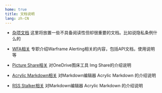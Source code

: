 ```yaml
---
home: true
title: 文档说明
lang: zh-CN
---
```


<div class="homeNavContainer">

- [杂项文档](basic/)
    这里将放置一些不具备阅读性但却很重要的文档。比如说隐私条例什么的

- [WFA相关](wfa/)
    专职介绍Warframe Alerting相关的内容，包括API文档，使用说明等

- [Picture Share相关](pictureshare/)
    对OneDrive图床工具 Img Share的介绍说明

- [Acrylic Markdown相关](acrmd/)
    对Markdown编辑器 Acrylic Markdown 的介绍说明

- [RSS Stalker相关](rss/)
    对Markdown编辑器 Acrylic Markdown 的介绍说明
  

</div>